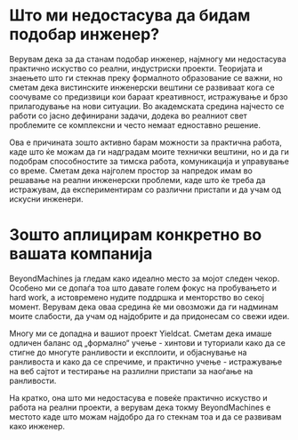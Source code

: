 # Што ми недостасува да бидам подобар инженер?
Верувам дека за да станам подобар инженер, најмногу ми недостасува практично искуство со реални, индустриски проекти. Теоријата и знаењето што ги стекнав преку формалното образование се важни, но сметам дека вистинските инженерски вештини се развиваат кога се соочуваме со предизвици кои бараат креативност, истражување и брзо прилагодување на нови ситуации. Во академската средина најчесто се работи со јасно дефинирани задачи, додека во реалниот свет проблемите се комплексни и често немаат едноставно решение.

Ова е причината зошто активно барам можности за практична работа, каде што ќе можам да ги надградам моите технички вештини, но и да ги подобрам способностите за тимска работа, комуникација и управување со време. Сметам дека најголем простор за напредок имам во решавање на реални инженерски проблеми, каде што ќе треба да истражувам, да експериментирам со различни пристапи и да учам од искусни инженери.

# Зошто аплицирам конкретно во вашата компанија
BeyondMachines ја гледам како идеално место за мојот следен чекор. Особено ми се допаѓа тоа што давате голем фокус на пробувањето и hard work, а истовремено нудите поддршка и менторство во секој момент. Верувам дека оваа средина ќе ми овозможи да ги надминам моите слабости, да учам од најдобрите и да придонесам со свежи идеи.

Многу ми се допадна и вашиот проект Yieldcat. Сметам дека имаше одличен баланс од „формално“ учење - хинтови и туториали како да се стигне до многуте ранливости и експлоити, и објаснување на ранливоста и како да се спречиме, и практично учење - истражување на веб сајтот и тестирање на разлилни пристапи за наоѓање на ранливости.

На кратко, она што ми недостасува е повеќе практично искуство и работа на реални проекти, а верувам дека токму BeyondMachines е местото каде што можам најдобро да го стекнам тоа и да се развивам како инженер.
